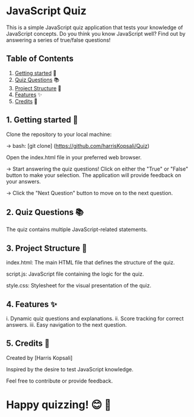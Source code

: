 # JavaScript Quiz 
This is a simple JavaScript quiz application that tests your knowledge of JavaScript concepts. Do you think you know JavaScript well? Find out by answering a series of true/false questions!

## Table of Contents
1. [Getting started](#1-getting-started-) 🚀
2. [Quiz Questions](#2-quiz-questions-) 📚
3. [Project Structure](#3-project-structure-) 📁
4. [Features](#4-features-) ✨
5. [Credits](#5-credits-) 👏

## 1. Getting started 🚀
Clone the repository to your local machine:

-> bash:
[git clone] (https://github.com/harrisKopsali/Quiz)

Open the index.html file in your preferred web browser.

-> Start answering the quiz questions! 
Click on either the "True" or "False" button to make your selection. The application will provide feedback on your answers.

-> Click the "Next Question" button to move on to the next question.

## 2. Quiz Questions 📚
The quiz contains multiple JavaScript-related statements. 

## 3. Project Structure 📁
index.html: The main HTML file that defines the structure of the quiz.

script.js: JavaScript file containing the logic for the quiz.

style.css: Stylesheet for the visual presentation of the quiz.

## 4. Features ✨
i.   Dynamic quiz questions and explanations.
ii.  Score tracking for correct answers.
iii. Easy navigation to the next question.

## 5. Credits 👏
Created by [Harris Kopsali]

Inspired by the desire to test JavaScript knowledge.

Feel free to contribute or provide feedback. 

# Happy quizzing! 😊 🎉
